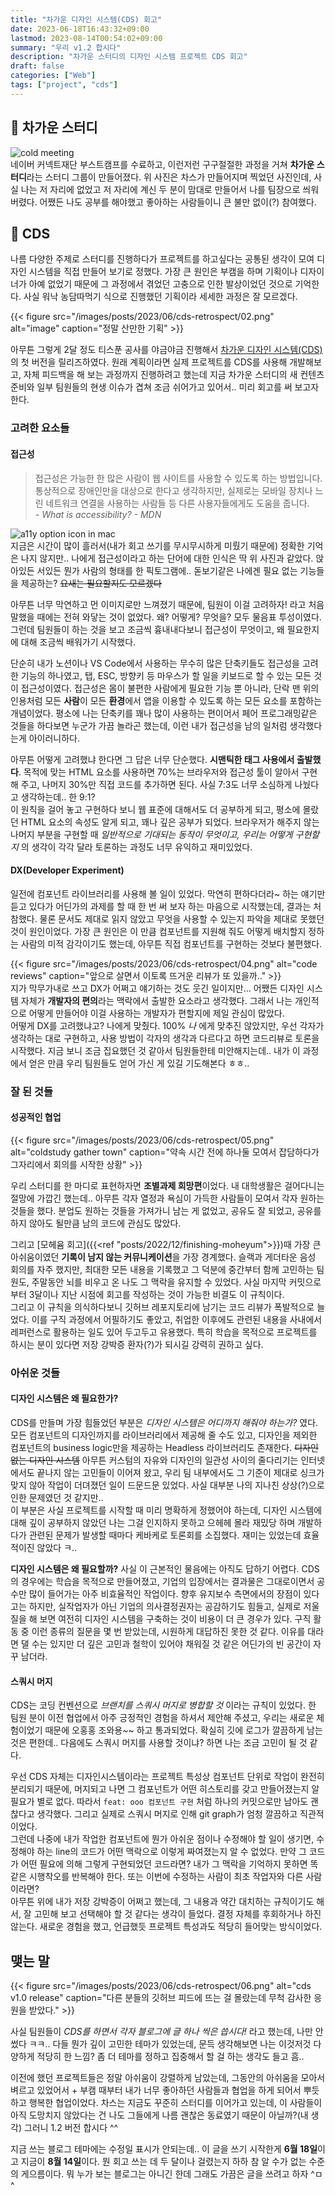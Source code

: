 ```yaml
---
title: "차가운 디자인 시스템(CDS) 회고"
date: 2023-06-18T16:43:32+09:00
lastmod: 2023-08-14T00:54:02+09:00
summary: "우리 v1.2 합시다"
description: "차가운 스터디의 디자인 시스템 프로젝트 CDS 회고"
draft: false
categories: ["Web"]
tags: ["project", "cds"]
---
```


## 🥶 차가운 스터디

![cold meeting](/images/posts/2023/06/cds-retrospect/01.png#block)  
네이버 커넥트재단 부스트캠프를 수료하고, 이런저런 구구절절한 과정을 거쳐 **차가운 스터디**라는 스터디 그룹이 만들어졌다. 위 사진은 차스가 만들어지며 찍었던 사진인데, 사실 나는 저 자리에 없었고 저 자리에 계신 두 분이 맘대로 만들어서 나를 팀장으로 씌워버렸다. 어쨌든 나도 공부를 해야했고 좋아하는 사람들이니 큰 불만 없이(?) 참여했다.

## 🧊 CDS

나름 다양한 주제로 스터디를 진행하다가 프로젝트를 하고싶다는 공통된 생각이 모여 디자인 시스템을 직접 만들어 보기로 정했다. 가장 큰 원인은 부캠을 하며 기획이나 디자이너가 아예 없었기 때문에 그 과정에서 겪었던 고충으로 인한 발상이었던 것으로 기억한다. 사실 워낙 농담따먹기 식으로 진행했던 기획이라 세세한 과정은 잘 모르겠다.

{{< figure src="/images/posts/2023/06/cds-retrospect/02.png" alt="image" caption="정말 산만한 기획" >}}

아무튼 그렇게 2달 정도 티스푼 공사를 야금야금 진행해서 [차가운 디자인 시스템(CDS)](https://github.com/c-h-w-h/cds)의 첫 버전을 릴리즈하였다. 원래 계획이라면 실제 프로젝트를 CDS를 사용해 개발해보고, 자체 피드백을 해 보는 과정까지 진행하려고 했는데 지금 차가운 스터디의 새 컨텐츠 준비와 일부 팀원들의 현생 이슈가 겹쳐 조금 쉬어가고 있어서.. 미리 회고를 써 보고자 한다.

### 고려한 요소들

#### 접근성

> 접근성은 가능한 한 많은 사람이 웹 사이트를 사용할 수 있도록 하는 방법입니다. 통상적으로 장애인만을 대상으로 한다고 생각하지만, 실제로는 모바일 장치나 느린 네트워크 연결을 사용하는 사람들 등 다른 사용자들에게도 도움을 줍니다.  
> _- What is accessibility? - MDN_

![a11y option icon in mac](/images/posts/2023/06/cds-retrospect/03.png#block)  
지금은 시간이 많이 흘러서(내가 회고 쓰기를 무시무시하게 미뤘기 때문에) 정확한 기억은 나지 않지만.. 나에게 접근성이라고 하는 단어에 대한 인식은 딱 위 사진과 같았다. 앉아있든 서있든 뭔가 사람의 형태를 한 픽토그램에.. 돋보기같은 나에겐 필요 없는 기능들을 제공하는? ~~요새는 필요할지도 모르겠다~~

아무튼 너무 막연하고 먼 이미지로만 느껴졌기 때문에, 팀원이 이걸 고려하자! 라고 처음 말했을 때에는 전혀 와닿는 것이 없었다. 왜? 어떻게? 무엇을? 모두 물음표 투성이였다. 그런데 팀원들이 하는 것을 보고 조금씩 흉내내다보니 접근성이 무엇이고, 왜 필요한지에 대해 조금씩 배워가기 시작했다.

단순히 내가 노션이나 VS Code에서 사용하는 무수히 많은 단축키들도 접근성을 고려한 기능의 하나였고, 탭, ESC, 방향키 등 마우스가 할 일을 키보드로 할 수 있는 모든 것이 접근성이였다. 접근성은 몸이 불편한 사람에게 필요한 기능 뿐 아니라, 단락 맨 위의 인용처럼 모든 **사람**이 모든 **환경**에서 앱을 이용할 수 있도록 하는 모든 요소를 포함하는 개념이었다. 평소에 나는 단축키를 꽤나 많이 사용하는 편이어서 페어 프로그래밍같은 것들을 하다보면 누군가 가끔 놀라곤 했는데, 이런 내가 접근성을 남의 일처럼 생각했다는게 아이러니하다.

아무튼 어떻게 고려했냐 한다면 그 답은 너무 단순했다. **시맨틱한 태그 사용에서 출발했다**. 목적에 맞는 HTML 요소를 사용하면 70%는 브라우저와 접근성 툴이 알아서 구현해 주고, 나머지 30%만 직접 코드를 추가하면 된다. 사실 7:3도 너무 소심하게 나눴다고 생각하는데.. 한 9:1?  
이 원칙을 걸어 놓고 구현하다 보니 웹 표준에 대해서도 더 공부하게 되고, 평소에 몰랐던 HTML 요소의 속성도 알게 되고, 꽤나 깊은 공부가 되었다. 브라우저가 해주지 않는 나머지 부분을 구현할 때 _일반적으로 기대되는 동작이 무엇이고, 우리는 어떻게 구현할지_ 의 생각이 각각 달라 토론하는 과정도 너무 유익하고 재미있었다.

#### DX(Developer Experiment)

일전에 컴포넌트 라이브러리를 사용해 볼 일이 있었다. 막연히 편하다더라~ 하는 얘기만 듣고 있다가 어딘가의 과제를 할 때 한 번 써 보자 하는 마음으로 시작했는데, 결과는 처참했다. 물론 문서도 제대로 읽지 않았고 무엇을 사용할 수 있는지 파악을 제대로 못했던 것이 원인이었다. 가장 큰 원인은 이 만큼 컴포넌트를 지원해 줘도 어떻게 배치할지 정하는 사람의 미적 감각이기도 했는데, 아무튼 직접 컴포넌트를 구현하는 것보다 불편했다.

{{< figure src="/images/posts/2023/06/cds-retrospect/04.png" alt="code reviews" caption="앞으로 살면서 이토록 뜨거운 리뷰가 또 있을까.." >}}  
지가 막무가내로 쓰고 DX가 어쩌고 얘기하는 것도 웃긴 일이지만... 어쨌든 디자인 시스템 자체가 **개발자의 편의**라는 맥락에서 출발한 요소라고 생각했다. 그래서 나는 개인적으로 어떻게 만들어야 이걸 사용하는 개발자가 편할지에 제일 관심이 많았다.  
어떻게 DX를 고려했냐고? 나에게 맞췄다. 100% _나_ 에게 맞추진 않았지만, 우선 각자가 생각하는 대로 구현하고, 사용 방법이 각자의 생각과 다르다고 하면 코드리뷰로 토론을 시작했다. 지금 보니 조금 집요했던 것 같아서 팀원들한테 미안해지는데.. 내가 이 과정에서 얻은 만큼 우리 팀원들도 얻어 가신 게 있길 기도해본다 ㅎㅎ..

### 잘 된 것들

#### 성공적인 협업

{{< figure src="/images/posts/2023/06/cds-retrospect/05.png" alt="coldstudy gather town" caption="약속 시간 전에 하나둘 모여서 잡담하다가 그자리에서 회의를 시작한 상황" >}}

우리 스터디를 한 마디로 표현하자면 **조별과제 희망편**이었다. 내 대학생활은 걸어다니는 절망에 가깝긴 했는데.. 아무튼 각자 열정과 욕심이 가득한 사람들이 모여서 각자 원하는 것들을 했다. 분업도 원하는 것들을 가져가니 남는 게 없었고, 공유도 잘 되었고, 공유를 하지 않아도 될만큼 남의 코드에 관심도 많았다.

그리고 [모헤윰 회고]({{<ref "posts/2022/12/finishing-moheyum">}})때 가장 큰 아쉬움이였던 **기록이 남지 않는 커뮤니케이션**을 가장 경계했다. 슬랙과 게더타운 음성 회의를 자주 했지만, 최대한 모든 내용을 기록했고 그 덕분에 중간부터 함께 고민하는 팀원도, 주말동안 뇌를 비우고 온 나도 그 맥락을 유지할 수 있었다. 사실
마지막 커밋으로부터 3달이나 지난 시점에 회고를 작성하는 것이 가능한 비결도 이 규칙이다.  
그리고 이 규칙을 의식하다보니 깃허브 레포지토리에 남기는 코드 리뷰가 폭발적으로 늘었다. 이를 구직 과정에서 어필하기도 좋았고, 취업한 이후에도 관련된 내용을 사내에서 레퍼런스로 활용하는 일도 있어 두고두고 유용했다. 특히 학습을 목적으로 프로젝트를 하시는 분이 있다면 저장 강박증 환자(?)가 되시길 강력히 권하고 싶다.

### 아쉬운 것들

#### 디자인 시스템은 왜 필요한가?

CDS를 만들며 가장 힘들었던 부분은 _디자인 시스템은 어디까지 해줘야 하는가?_ 였다. 모든 컴포넌트의 디자인까지를 라이브러리에서 제공해 줄 수도 있고, 디자인을 제외한 컴포넌트의 business logic만을 제공하는 Headless 라이브러리도 존재한다. ~~디자인 없는 디자인 시스템~~ 아무튼 커스텀의 자유와 디자인의 일관성 사이의 줄다리기는 인터넷에서도 끝나지 않는 고민들이 이어져 왔고, 우리 팀 내부에서도 그 기준이 제대로 싱크가 맞지 않아 작업이 더뎌졌던 일이 드문드문 있었다. 사실 대부분 나의 지나친 상상(?)으로 인한 문제였던 것 같지만..  
이 부분은 사실 프로젝트를 시작할 때 미리 명확하게 정했어야 하는데, 디자인 시스템에 대해 깊이 공부하지 않았던 나는 그걸 인지하지 못하고 으헤헤 몰라 재밌당 하며 개발하다가 관련된 문제가 발생할 때마다 케바케로 토론회를 소집했다. 재미는 있었는데 효율적이진 않았다 ㅋ..

**디자인 시스템은 왜 필요할까?** 사실 이 근본적인 물음에는 아직도 답하기 어렵다. CDS의 경우에는 학습을 목적으로 만들어졌고, 기업의 입장에서는 결과물은 그대로이면서 공수만 많이 들어가는 아주 비효율적인 작업이다. 향후 유지보수 측면에서의 장점이 있다고는 하지만, 실작업자가 아닌 기업의 의사결정권자는 공감하기도 힘들고, 실제로 저울질을 해 보면 여전히 디자인 시스템을 구축하는 것이 비용이 더 큰 경우가 있다. 구직 활동 중 이런 종류의 질문을 몇 번 받았는데, 시원하게 대답하진 못한 것 같다. 이유를 대라면 댈 수는 있지만 더 깊은 고민과 철학이 있어야 채워질 것 같은 어딘가의 빈 공간이 자꾸 남더라.

#### 스쿼시 머지

CDS는 코딩 컨벤션으로 _브랜치를 스쿼시 머지로 병합할 것_ 이라는 규칙이 있었다. 한 팀원 분이 이전 협업에서 아주 긍정적인 경험을 하셔서 제안해 주셨고, 우리는 새로운 체험이었기 때문에 오홍홍 조와용~~ 하고 통과되었다. 확실히 깃에 로그가 깔끔하게 남는 것은 편한데.. 다음에도 스쿼시 머지를 사용할 것이냐? 하면 나는 조금 고민이 될 것 같다.

우선 CDS 자체는 디자인시스템이라는 프로젝트 특성상 컴포넌트 단위로 작업이 완전히 분리되기 때문에, 머지되고 나면 그 컴포넌트가 어떤 히스토리를 갖고 만들어졌는지 알 필요가 별로 없다. 따라서 `feat: ooo 컴포넌트 구현` 처럼 하나의 커밋으로만 남아도 괜찮다고 생각했다. 그리고 실제로 스쿼시 머지로 인해 git graph가 엄청 깔끔하고 직관적이었다.  
그런데 나중에 내가 작업한 컴포넌트에 뭔가 아쉬운 점이나 수정해야 할 일이 생기면, 수정해야 하는 line의 코드가 어떤 맥락으로 이렇게 짜여졌는지 알 수 없었다. 만약 그 코드가 어떤 필요에 의해 그렇게 구현되었던 코드라면? 내가 그 맥락을 기억하지 못하면 똑같은 시행착오를 반복해야 한다. 또는 이번에 수정하는 사람이 최초 작업자와 다른 사람이라면?  
아무튼 위에 내가 저장 강박증이 어쩌고 했는데, 그 내용과 약간 대치하는 규칙이기도 해서, 잘 고민해 보고 선택해야 할 것 같다는 생각이 들었다. 결정 자체를 후회하거나 하진 않는다. 새로운 경험을 했고, 언급했듯 프로젝트 특성과도 적당히 들어맞는 방식이었다.

## 맺는 말

{{< figure src="/images/posts/2023/06/cds-retrospect/06.png" alt="cds v1.0 release" caption="다른 분들의 깃허브 피드에 뜨는 걸 몰랐는데 무척 감사한 응원을 받았다." >}}

사실 팀원들이 _CDS를 하면서 각자 블로그에 글 하나 씩은 씁시다!_ 라고 했는데, 나만 안 썼다 ㅋㅋ.. 다들 뭔가 깊이 고민한 테마가 있었는데, 문득 생각해보면 나는 이것저것 다양하게 적당히 한 느낌? 좀 더 테마를 정하고 집중해서 할 걸 하는 생각도 들고 흠..

이전에 했던 프로젝트들은 정말 아쉬움이 강렬하게 남았는데, 그동안의 아쉬움을 모아서 벼르고 있었어서 + 부캠 때부터 내가 너무 좋아하던 사람들과 협업을 하게 되어서 뿌듯하고 행복한 협업이었다. 차스는 지금도 꾸준히 스터디를 이어가고 있는데, 이 사람들이 아직 도망치지 않았다는 건 나도 그들에게 나름 괜찮은 동료였기 때문이 아닐까?(내 생각) 그러니 1.2 버전 합시다 ^^

지금 쓰는 블로그 테마에는 수정일 표시가 안되는데.. 이 글을 쓰기 시작한게 **6월 18일**이고 지금이 **8월 14일**이다. 뭔 회고 쓰는 데 두 달이나 걸렸는지 하하 참 알 수가 없는 수준의 게으름이다. 뭐 누가 보는 블로그는 아니긴 한데 그래도 가끔은 글을 쓰려고 하자 ^ㅁ^

